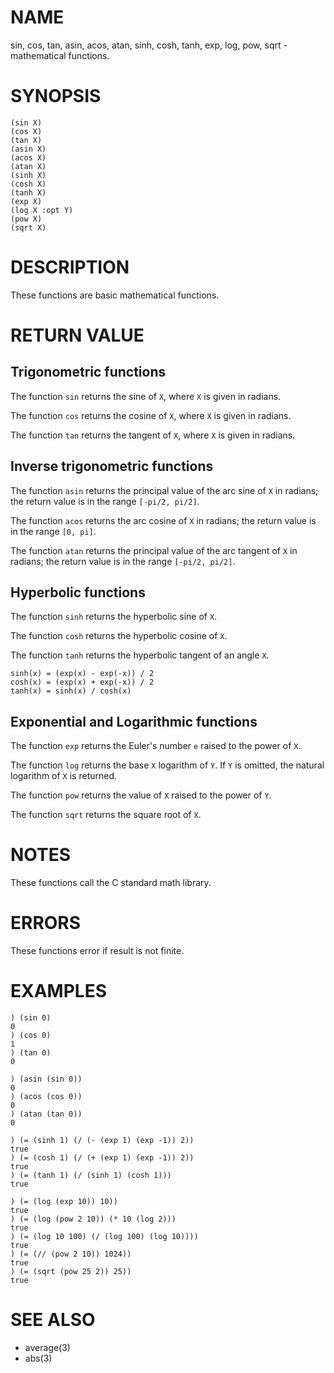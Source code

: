 # NAME
sin, cos, tan, asin, acos, atan, sinh, cosh, tanh, exp, log, pow, sqrt - mathematical functions.

# SYNOPSIS

    (sin X)
    (cos X)
    (tan X)
    (asin X)
    (acos X)
    (atan X)
    (sinh X)
    (cosh X)
    (tanh X)
    (exp X)
    (log X :opt Y)
    (pow X)
    (sqrt X)

# DESCRIPTION
These functions are basic mathematical functions.

# RETURN VALUE
## Trigonometric functions
The function `sin` returns the sine of `X`, where `X` is given in radians.

The function `cos` returns the cosine of `X`, where `X` is given in radians.

The function `tan` returns the tangent of `X`, where `X` is given in radians.

## Inverse trigonometric functions
The function `asin` returns the principal value of the arc sine of `X` in radians; the return value is in the range `[-pi/2, pi/2]`.

The function `acos` returns the arc cosine of `X` in radians; the return value is in the range `[0, pi]`.

The function `atan` returns the principal value of the arc tangent of `X` in radians; the return value is in the range `[-pi/2, pi/2]`.

## Hyperbolic functions
The function `sinh` returns the hyperbolic sine of `X`.

The function `cosh` returns the hyperbolic cosine of `X`.

The function `tanh` returns the hyperbolic tangent of an angle `X`.

    sinh(x) = (exp(x) - exp(-x)) / 2
    cosh(x) = (exp(x) + exp(-x)) / 2
    tanh(x) = sinh(x) / cosh(x)

## Exponential and Logarithmic functions
The function `exp` returns the Euler's number `e` raised to the power of `X`.

The function `log` returns the base `X` logarithm of `Y`. If `Y` is omitted, the natural logarithm of `X` is returned.

The function `pow` returns the value of `X` raised to the power of `Y`.

The function `sqrt` returns  the square root of `X`.

# NOTES
These functions call the C standard math library.

# ERRORS
These functions error if result is not finite.

# EXAMPLES

    ) (sin 0)
    0
    ) (cos 0)
    1
    ) (tan 0)
    0

    ) (asin (sin 0))
    0
    ) (acos (cos 0))
    0
    ) (atan (tan 0))
    0

    ) (= (sinh 1) (/ (- (exp 1) (exp -1)) 2))
    true
    ) (= (cosh 1) (/ (+ (exp 1) (exp -1)) 2))
    true
    ) (= (tanh 1) (/ (sinh 1) (cosh 1)))
    true

    ) (= (log (exp 10)) 10))
    true
    ) (= (log (pow 2 10)) (* 10 (log 2)))
    true
    ) (= (log 10 100) (/ (log 100) (log 10))))
    true
    ) (= (// (pow 2 10)) 1024))
    true
    ) (= (sqrt (pow 25 2)) 25))
    true

# SEE ALSO
- average(3)
- abs(3)
